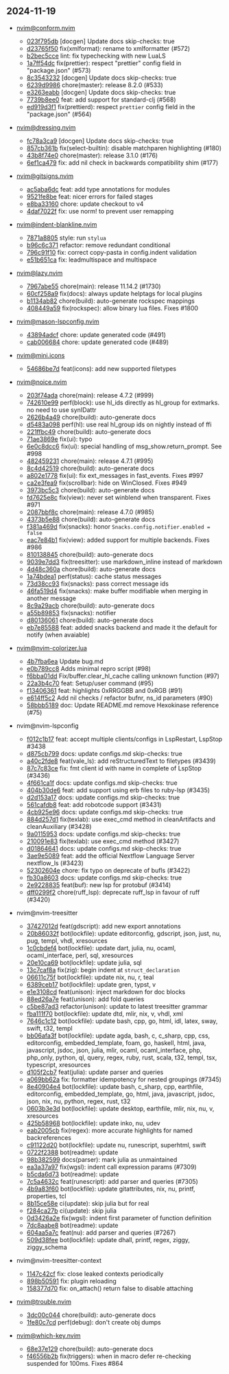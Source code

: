 ## 2024-11-19

* nvim@conform.nvim
  - [023f795db](https://github.com/stevearc/conform.nvim/commit/023f795dbcf32d4351b6a9ed2e613d471b5bb812) [docgen] Update docs skip-checks: true
  - [d23765f50](https://github.com/stevearc/conform.nvim/commit/d23765f50637529078aca879351a219d6b1d8010) fix(xmlformat): rename to  xmlformatter (#572)
  - [b2bec5cce](https://github.com/stevearc/conform.nvim/commit/b2bec5ccedb1b249e5d0c6c1cf927156faa50d55) lint: fix typechecking with new LuaLS
  - [1a7ff54dc](https://github.com/stevearc/conform.nvim/commit/1a7ff54dcfbe1af139b11829c6d58f5ffab87707) fix(prettier): respect "prettier" config field in "package.json" (#573)
  - [8c3543232](https://github.com/stevearc/conform.nvim/commit/8c354323201d04530727d8bdcc4669791ee082ef) [docgen] Update docs skip-checks: true
  - [6239d9986](https://github.com/stevearc/conform.nvim/commit/6239d9986f51ca93ded99ecdb1af0e287eabb651) chore(master): release 8.2.0 (#533)
  - [e3263eabb](https://github.com/stevearc/conform.nvim/commit/e3263eabbfc1bdbc5b6a60ba8431b64e8dca0a79) [docgen] Update docs skip-checks: true
  - [7739b8ee0](https://github.com/stevearc/conform.nvim/commit/7739b8ee03608f3e7da1760d1b27704b2cd94d06) feat: add support for standard-clj (#568)
  - [ed919d3f1](https://github.com/stevearc/conform.nvim/commit/ed919d3f1d824a7713d182560bc7e2e27c0f349b) fix(prettierd): respect `prettier` config field in the "package.json" (#564)

* nvim@dressing.nvim
  - [fc78a3ca9](https://github.com/stevearc/dressing.nvim/commit/fc78a3ca96f4db9f8893bb7e2fd9823e0780451b) [docgen] Update docs skip-checks: true
  - [857cb361b](https://github.com/stevearc/dressing.nvim/commit/857cb361bb7abc07e8831e306bac1ca0c7277187) fix(select-builtin): disable matchparen highlighting (#180)
  - [43b8f74e0](https://github.com/stevearc/dressing.nvim/commit/43b8f74e0b1e3f41e51f640f8efa3bcd401cea0d) chore(master): release 3.1.0 (#176)
  - [6ef1ca479](https://github.com/stevearc/dressing.nvim/commit/6ef1ca479d37d4ff66f13eed44d08912caff483a) fix: add nil check in backwards compatibility shim (#177)

* nvim@gitsigns.nvim
  - [ac5aba6dc](https://github.com/lewis6991/gitsigns.nvim/commit/ac5aba6dce8c06ea22bea2c9016f51a2dbf90dc7) feat: add type annotations for modules
  - [9521fe8be](https://github.com/lewis6991/gitsigns.nvim/commit/9521fe8be39255b9abc6ec54e352bf04c410f5cf) feat: nicer errors for failed stages
  - [e8ba33160](https://github.com/lewis6991/gitsigns.nvim/commit/e8ba331604f0afaebe912fc25ed67a79d08d8d04) chore: update checkout to v4
  - [4daf7022f](https://github.com/lewis6991/gitsigns.nvim/commit/4daf7022f1481edf1e8fb9947df13bb07c18e89a) fix: use norm! to prevent user remapping

* nvim@indent-blankline.nvim
  - [7871a8805](https://github.com/lukas-reineke/indent-blankline.nvim/commit/7871a88056f7144defca9c931e311a3134c5d509) style: run `stylua`
  - [b96c6c371](https://github.com/lukas-reineke/indent-blankline.nvim/commit/b96c6c3717c2395a5d4b66342ba8839f9867da9d) refactor: remove redundant conditional
  - [796c91f10](https://github.com/lukas-reineke/indent-blankline.nvim/commit/796c91f10b2e0c22b518daf5878f700527b8532b) fix: correct copy-pasta in config.indent validation
  - [e51b651ca](https://github.com/lukas-reineke/indent-blankline.nvim/commit/e51b651ca26cba250ef3a1150c8d35045eee2a84) fix: leadmultispace and multispace

* nvim@lazy.nvim
  - [7967abe55](https://github.com/folke/lazy.nvim/commit/7967abe55752aa90532e6bb4bd4663fe27a264cb) chore(main): release 11.14.2 (#1730)
  - [60cf258a9](https://github.com/folke/lazy.nvim/commit/60cf258a9ae7fffe04bb31141141a91845158dcc) fix(docs): always update helptags for local plugins
  - [b1134ab82](https://github.com/folke/lazy.nvim/commit/b1134ab82ee4279e31f7ddf7e34b2a99eb9b7bc9) chore(build): auto-generate rockspec mappings
  - [408449a59](https://github.com/folke/lazy.nvim/commit/408449a59adb8c2a31c32fff606676b32ce4552a) fix(rockspec): allow binary lua files. Fixes #1800

* nvim@mason-lspconfig.nvim
  - [43894adcf](https://github.com/williamboman/mason-lspconfig.nvim/commit/43894adcf10bb1190c2184bd7c1750e8ea2b3dce) chore: update generated code (#491)
  - [cab006684](https://github.com/williamboman/mason-lspconfig.nvim/commit/cab00668464d2914d0752b86168b4a431cc93eb2) chore: update generated code (#489)

* nvim@mini.icons
  - [54686be7d](https://github.com/echasnovski/mini.icons/commit/54686be7d58807906cb2c8c2216e0bf9c044f19a) feat(icons): add new supported filetypes

* nvim@noice.nvim
  - [203f74ada](https://github.com/folke/noice.nvim/commit/203f74adaae11d47440a667555b4af9156be807b) chore(main): release 4.7.2 (#999)
  - [742610e99](https://github.com/folke/noice.nvim/commit/742610e9958ad4f1146983db2e7356c8105a441c) perf(block): use hl_ids directly as hl_group for extmarks. no need to use synIDattr
  - [2626b4a49](https://github.com/folke/noice.nvim/commit/2626b4a49340e4eae24a388468ac98680fc24532) chore(build): auto-generate docs
  - [d5483a098](https://github.com/folke/noice.nvim/commit/d5483a098e26bb59839efa77d0e64a0a6389c988) perf(hl): use real hl_group ids on nightly instead of ffi
  - [221ffbc49](https://github.com/folke/noice.nvim/commit/221ffbc499d322699ea079fcd878a2399529e775) chore(build): auto-generate docs
  - [71ae3869e](https://github.com/folke/noice.nvim/commit/71ae3869ecce6a804d57a10ba0cde724d5b1d652) fix(ui): typo
  - [6e0c8dcc6](https://github.com/folke/noice.nvim/commit/6e0c8dcc61282782ac7fa4b9b4b0c910fd3f83d9) fix(ui): special handling of msg_show.return_prompt. See #998
  - [482459231](https://github.com/folke/noice.nvim/commit/4824592317e7f5faf51adb8dfba6567aa8456d61) chore(main): release 4.7.1 (#995)
  - [8c4d42519](https://github.com/folke/noice.nvim/commit/8c4d42519f4126d122ea71c5d26ba3b069e4ac6d) chore(build): auto-generate docs
  - [a802e1778](https://github.com/folke/noice.nvim/commit/a802e1778a291e466b499e3bb47b5d98d33cc4a0) fix(ui): fix ext_messages in fast_events. Fixes #997
  - [ca2e3fea9](https://github.com/folke/noice.nvim/commit/ca2e3fea9fb080dcb79d9129d73dac631294fe79) fix(scrollbar): hide on WinClosed. Fixes #949
  - [3973bc5c3](https://github.com/folke/noice.nvim/commit/3973bc5c33010f3051be86a1699095ab077f6438) chore(build): auto-generate docs
  - [fd7625e8c](https://github.com/folke/noice.nvim/commit/fd7625e8c23491ffeaaf3fddf2a65e12f6ca9238) fix(view): never set winblend when transparent. Fixes #971
  - [2087bbf8c](https://github.com/folke/noice.nvim/commit/2087bbf8cd64482b47fb5f33b5e0eabf329ab14b) chore(main): release 4.7.0 (#985)
  - [4373b5e88](https://github.com/folke/noice.nvim/commit/4373b5e884f036fe9cafcfb036375eafdb454213) chore(build): auto-generate docs
  - [f381a469d](https://github.com/folke/noice.nvim/commit/f381a469ddf489f048319c2dbfd4964a3ba8b45f) fix(snacks): honor `Snacks.config.notifier.enabled = false`
  - [eac7e84b1](https://github.com/folke/noice.nvim/commit/eac7e84b16765066dc235a4d6cf8102d7436f6cd) fix(view): added support for multiple backends. Fixes #986
  - [810138845](https://github.com/folke/noice.nvim/commit/81013884522c1715c370bb15a65831d3253813b9) chore(build): auto-generate docs
  - [9039e7dd3](https://github.com/folke/noice.nvim/commit/9039e7dd35b3ef42dfff2457837af1a4d75d930c) fix(treesitter): use markdown_inline instead of markdown
  - [4d48c360a](https://github.com/folke/noice.nvim/commit/4d48c360a19b3920a4041868530fd4b99919fa0c) chore(build): auto-generate docs
  - [1a74bdea1](https://github.com/folke/noice.nvim/commit/1a74bdea1d754c99f782d369b1a6115c0c7770ba) perf(status): cache status messages
  - [73d38cc93](https://github.com/folke/noice.nvim/commit/73d38cc939db6553b87e5f72ff732447046bced1) fix(snacks): pass correct message ids
  - [46fa519d4](https://github.com/folke/noice.nvim/commit/46fa519d481bba76a9bc4d9f9e716481a93d2b4d) fix(snacks): make buffer modifiable when merging in another message
  - [8c9a29acb](https://github.com/folke/noice.nvim/commit/8c9a29acbcb5380c4dadc09f25ab3e99f5ab626e) chore(build): auto-generate docs
  - [a55b89853](https://github.com/folke/noice.nvim/commit/a55b89853846dac6236ee2bdaa49155f1b754f89) fix(snacks): notifier
  - [d80136061](https://github.com/folke/noice.nvim/commit/d80136061820765baf70ace7dfb98a52575edc4a) chore(build): auto-generate docs
  - [eb7e85588](https://github.com/folke/noice.nvim/commit/eb7e8558880996e8acf58e48a366142e9f3d835d) feat: added snacks backend and made it the default for notify (when avaiable)

* nvim@nvim-colorizer.lua
  - [4b7fba6ea](https://github.com/NvChad/nvim-colorizer.lua/commit/4b7fba6eae15668098ea8835da1edb670f612431) Update bug.md
  - [e0b789cc8](https://github.com/NvChad/nvim-colorizer.lua/commit/e0b789cc8dca1fb2b881c03d2b5478061e8287b3) Adds minimal repro script (#98)
  - [f6bba01dd](https://github.com/NvChad/nvim-colorizer.lua/commit/f6bba01ddd16e15104c64c217348b21a7e2adaf2) Fix/buffer.clear_hl_cache calling unknown function (#97)
  - [22a3b4c70](https://github.com/NvChad/nvim-colorizer.lua/commit/22a3b4c70641802587a6a0994894225e7815398b) feat: Setup/user command (#95)
  - [f13406361](https://github.com/NvChad/nvim-colorizer.lua/commit/f134063618a65cad4d7415fddbd96ff7e0c5b4ae) feat: highlights 0xRRGGBB and 0xRGB (#91)
  - [e614ff5c2](https://github.com/NvChad/nvim-colorizer.lua/commit/e614ff5c26d085a3242e26648e90e56ba5476da2) Add nil checks / refactor bufnr, ns_id parameters (#90)
  - [58bbb5189](https://github.com/NvChad/nvim-colorizer.lua/commit/58bbb51898709b4222feaa84a30464a107ddf8eb) doc: Update README.md remove Hexokinase reference (#75)

* nvim@nvim-lspconfig
  - [f012c1b17](https://github.com/neovim/nvim-lspconfig/commit/f012c1b176f0e3c71f40eb309bdec0316689462e) feat: accept multiple clients/configs in LspRestart, LspStop #3438
  - [d875cb799](https://github.com/neovim/nvim-lspconfig/commit/d875cb79973d403b10e02d0df4df0cf42428987c) docs: update configs.md skip-checks: true
  - [a40c2fde8](https://github.com/neovim/nvim-lspconfig/commit/a40c2fde8d49a14e5d80f1fc627e5efbf71d3ee3) feat(vale_ls): add reStructuredText to filetypes (#3439)
  - [87c7c83ce](https://github.com/neovim/nvim-lspconfig/commit/87c7c83ce62971e0bdb29bb32b8ad2b19c8f95d0) fix: fmt client id with name in complete of LspStop (#3436)
  - [4f661ca1f](https://github.com/neovim/nvim-lspconfig/commit/4f661ca1f2585589345b3f1d6bf40b830c690906) docs: update configs.md skip-checks: true
  - [404b30de6](https://github.com/neovim/nvim-lspconfig/commit/404b30de697722b4d482246962c315de75ed9d46) feat: add support using erb files to ruby-lsp (#3435)
  - [d2d153a17](https://github.com/neovim/nvim-lspconfig/commit/d2d153a179ed59aa7134d7ebdf4d7dcb156efa22) docs: update configs.md skip-checks: true
  - [561cafdb8](https://github.com/neovim/nvim-lspconfig/commit/561cafdb801c4038bd41e0a36c7ef07874f520d0) feat: add robotcode support (#3431)
  - [4cb925e96](https://github.com/neovim/nvim-lspconfig/commit/4cb925e96288a71409a86c84fd97f4434a95453e) docs: update configs.md skip-checks: true
  - [884d257d1](https://github.com/neovim/nvim-lspconfig/commit/884d257d143b0d45bac586ad6ae2006ab6d097e2) fix(texlab): use exec_cmd method in cleanArtifacts and cleanAuxiliary (#3428)
  - [9a0115953](https://github.com/neovim/nvim-lspconfig/commit/9a011595325d2c991e7e245ddbd519e617092a3b) docs: update configs.md skip-checks: true
  - [210091e83](https://github.com/neovim/nvim-lspconfig/commit/210091e839b428ec539c24cec4813fc9366afa7f) fix(texlab): use exec_cmd method (#3427)
  - [d01864641](https://github.com/neovim/nvim-lspconfig/commit/d01864641c6e43c681c3e9f6cf4745c75fdd9dcc) docs: update configs.md skip-checks: true
  - [3ae9e5089](https://github.com/neovim/nvim-lspconfig/commit/3ae9e5089e3d5e9e1371b836afe3a514cd16bc9f) feat: add the official Nextflow Language Server nextflow_ls (#3423)
  - [52302604e](https://github.com/neovim/nvim-lspconfig/commit/52302604e3c667cfdf33aadf89088e96eb3c5da3) chore: fix typo on deprecate of bufls (#3422)
  - [fb30a8603](https://github.com/neovim/nvim-lspconfig/commit/fb30a8603d8b6eb26a87d88474a313a637c0bfd9) docs: update configs.md skip-checks: true
  - [2e9228835](https://github.com/neovim/nvim-lspconfig/commit/2e92288351d3b0a9e5c8d8de7d1a9aaa0e5c40e9) feat(buf): new lsp for protobuf (#3414)
  - [dff0299f2](https://github.com/neovim/nvim-lspconfig/commit/dff0299f2a510544665592531845b230159edafb) chore(ruff_lsp): deprecate ruff_lsp in favour of ruff (#3420)

* nvim@nvim-treesitter
  - [37427012d](https://github.com/nvim-treesitter/nvim-treesitter/commit/37427012d1c77c544356bfff0c9acc88fd3256bc) feat(gdscript): add new export annotations
  - [20b86032f](https://github.com/nvim-treesitter/nvim-treesitter/commit/20b86032f005a71c0492644cc0c80347060b0f1d) bot(lockfile): update editorconfig, gdscript, json, just, nu, pug, templ, vhdl, xresources
  - [1c0cbdef4](https://github.com/nvim-treesitter/nvim-treesitter/commit/1c0cbdef44a2cc35c6436e0866a2a5282b339ffd) bot(lockfile): update dart, julia, nu, ocaml, ocaml_interface, perl, sql, xresources
  - [20e10ca69](https://github.com/nvim-treesitter/nvim-treesitter/commit/20e10ca6914f65cf1410232433fb58de70ab6b39) bot(lockfile): update julia, sql
  - [13c7caf8a](https://github.com/nvim-treesitter/nvim-treesitter/commit/13c7caf8a602488b37cdefe8543c4cfdd5947d9d) fix(zig): begin indent at `struct_declaration`
  - [06611c75f](https://github.com/nvim-treesitter/nvim-treesitter/commit/06611c75fec573420838369fe76ac5f8bd740240) bot(lockfile): update nix, nu, r, teal
  - [6389ceb17](https://github.com/nvim-treesitter/nvim-treesitter/commit/6389ceb1758b8f62a15194e3b790e33268304cb8) bot(lockfile): update gren, typst, v
  - [e1e3108cd](https://github.com/nvim-treesitter/nvim-treesitter/commit/e1e3108cd23d7f967842261bd66126b6734d8907) feat(unison): inject markdown for doc blocks
  - [88ed26a7e](https://github.com/nvim-treesitter/nvim-treesitter/commit/88ed26a7e6c22f1c3069f45673cfb4e06691a261) feat(unison): add fold queries
  - [c5be87ad3](https://github.com/nvim-treesitter/nvim-treesitter/commit/c5be87ad3efb69a025d06a91fd48ed2fba9b8ba1) refactor(unison): update to latest treesitter grammar
  - [fba111f70](https://github.com/nvim-treesitter/nvim-treesitter/commit/fba111f707c2c7ad1395946f5c3b1221ebc0a35c) bot(lockfile): update dtd, mlir, nix, v, vhdl, xml
  - [7646c1c12](https://github.com/nvim-treesitter/nvim-treesitter/commit/7646c1c12a3121562aa87fd79aace48c728ac096) bot(lockfile): update bash, cpp, go, html, idl, latex, sway, swift, t32, templ
  - [bb06afa3f](https://github.com/nvim-treesitter/nvim-treesitter/commit/bb06afa3f1111780932b3c5493ad65473ce85f9d) bot(lockfile): update agda, bash, c, c_sharp, cpp, css, editorconfig, embedded_template, foam, go, haskell, html, java, javascript, jsdoc, json, julia, mlir, ocaml, ocaml_interface, php, php_only, python, ql, query, regex, ruby, rust, scala, t32, templ, tsx, typescript, xresources
  - [d105f2cb7](https://github.com/nvim-treesitter/nvim-treesitter/commit/d105f2cb7bdd1a920dce959da45035dc121bce2d) feat(julia): update parser and queries
  - [a069bb62a](https://github.com/nvim-treesitter/nvim-treesitter/commit/a069bb62a86caaa15ea68af9e6a3bcd8cbc3608d) fix: formatter idempotency for nested groupings (#7345)
  - [8e40904e4](https://github.com/nvim-treesitter/nvim-treesitter/commit/8e40904e49bbad5812798eb54be8c00d77cdd301) bot(lockfile): update bash, c_sharp, cpp, earthfile, editorconfig, embedded_template, go, html, java, javascript, jsdoc, json, nix, nu, python, regex, rust, t32
  - [0603b3e3d](https://github.com/nvim-treesitter/nvim-treesitter/commit/0603b3e3d21ebe2fa82dc5361a3d500e0d3ad3a8) bot(lockfile): update desktop, earthfile, mlir, nix, nu, v, xresources
  - [425b58968](https://github.com/nvim-treesitter/nvim-treesitter/commit/425b58968340bd5b4621c2a0d626c73556516d3d) bot(lockfile): update inko, nu, udev
  - [eab2005cb](https://github.com/nvim-treesitter/nvim-treesitter/commit/eab2005cb5a839abb4af9961a76bbf819650a1a9) fix(regex): more accurate highlights for named backreferences
  - [c91122d20](https://github.com/nvim-treesitter/nvim-treesitter/commit/c91122d2012682301df68307cfc049a57c3fd286) bot(lockfile): update nu, runescript, superhtml, swift
  - [0722f2388](https://github.com/nvim-treesitter/nvim-treesitter/commit/0722f23886d7de2c702ca54a72d94d6171715cb7) bot(readme): update
  - [98b382599](https://github.com/nvim-treesitter/nvim-treesitter/commit/98b3825999746b4b74cd3c962e608f53b47064af) docs(parser): mark julia as unmaintained
  - [ea3a37a97](https://github.com/nvim-treesitter/nvim-treesitter/commit/ea3a37a9758d873feec3feac37a358e4225a5871) fix(wgsl): indent call expression params (#7309)
  - [b5cda6d73](https://github.com/nvim-treesitter/nvim-treesitter/commit/b5cda6d731c949ce67812d80114f93253537faaf) bot(readme): update
  - [7c5a4632c](https://github.com/nvim-treesitter/nvim-treesitter/commit/7c5a4632c4cfcb513e9ff20815a7781c464fb9d0) feat(runescript): add parser and queries (#7305)
  - [4b9a83f60](https://github.com/nvim-treesitter/nvim-treesitter/commit/4b9a83f6017ee5edea85722cbfda1b3058a82e69) bot(lockfile): update gitattributes, nix, nu, printf, properties, tcl
  - [8b15ce58e](https://github.com/nvim-treesitter/nvim-treesitter/commit/8b15ce58e4d607ee954df57c5d6053240e4b1279) ci(update): skip julia but for real
  - [f284ca27b](https://github.com/nvim-treesitter/nvim-treesitter/commit/f284ca27b5183599e5a3f7ec05f80b1d6c615c4d) ci(update): skip julia
  - [0d3426a2e](https://github.com/nvim-treesitter/nvim-treesitter/commit/0d3426a2e88709175f545b4caf74eb2c54bee79a) fix(wgsl): indent first parameter of function definition
  - [7dc8aabe8](https://github.com/nvim-treesitter/nvim-treesitter/commit/7dc8aabe86db8c2f23520e8334f7584f83e84342) bot(readme): update
  - [604aa5a7c](https://github.com/nvim-treesitter/nvim-treesitter/commit/604aa5a7c8cf1fd0c4ad667a0cc7fb8aaf0be33e) feat(nu): add parser and queries (#7267)
  - [509d38fee](https://github.com/nvim-treesitter/nvim-treesitter/commit/509d38fee865eefd38eacf17c8920b68cf67b0fd) bot(lockfile): update dhall, printf, regex, ziggy, ziggy_schema

* nvim@nvim-treesitter-context
  - [1147c42cf](https://github.com/nvim-treesitter/nvim-treesitter-context/commit/1147c42cf9477701581d1eb31e1735969e21dd06) fix: close leaked contexts periodically
  - [898b50591](https://github.com/nvim-treesitter/nvim-treesitter-context/commit/898b505911ebcba69e1487a0e6616f6a8637291b) fix: plugin reloading
  - [158377d70](https://github.com/nvim-treesitter/nvim-treesitter-context/commit/158377d700596367a91ea41818f76abdbf75a232) fix: on_attach() return false to disable attaching

* nvim@trouble.nvim
  - [3dc00c044](https://github.com/folke/trouble.nvim/commit/3dc00c0447c016cd43e03054c3d49436a1f2076d) chore(build): auto-generate docs
  - [1fe80c7cd](https://github.com/folke/trouble.nvim/commit/1fe80c7cdf86d6a92ab83c0d1dac1cf8aff68b0d) perf(debug): don't create obj dumps

* nvim@which-key.nvim
  - [68e37e129](https://github.com/folke/which-key.nvim/commit/68e37e12913a66b60073906f5d3f14dee0de19f2) chore(build): auto-generate docs
  - [f46556b2b](https://github.com/folke/which-key.nvim/commit/f46556b2b1bb7dbbd3b1086eaa24ca5db52b1986) fix(triggers): when in macro defer re-checking suspended for 100ms. Fixes #864
